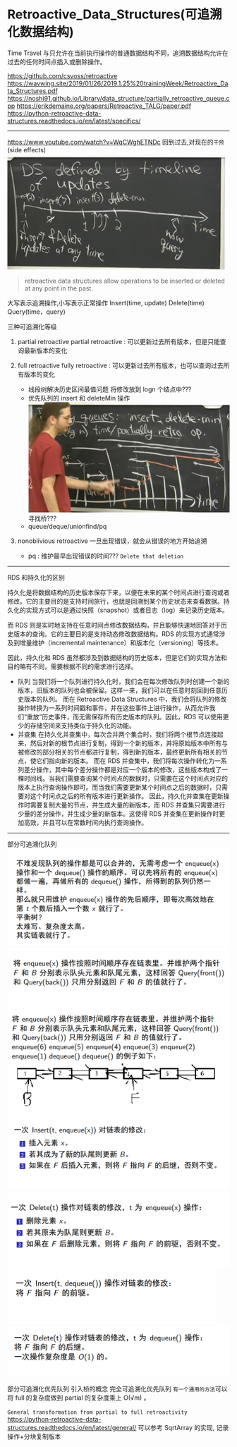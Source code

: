 # Retroactive_Data_Structures(可追溯化数据结构)

Time Travel
与只允许在当前执行操作的普通数据结构不同，追溯数据结构允许在过去的任何时间点插入或删除操作。

https://github.com/csvoss/retroactive
https://wavwing.site/2019/01/26/2019.1.25%20trainingWeek/Retroactive_Data_Structures.pdf
https://noshi91.github.io/Library/data_structure/partially_retroactive_queue.cpp
https://erikdemaine.org/papers/Retroactive_TALG/paper.pdf
https://python-retroactive-data-structures.readthedocs.io/en/latest/specifics/

---

https://www.youtube.com/watch?v=WqCWghETNDc
回到过去,对现在的`干预`(side effects)
![1681303899223](image/note/1681303899223.png)

> retroactive data structures allow operations to be inserted or deleted at any point in the past.

大写表示追溯操作,小写表示正常操作
Insert(time, update)
Delete(time)
Query(time，query)

三种可追溯化等级

1. partial retroactive
   partial retroactive : 可以更新过去所有版本，但是只能查询最新版本的变化
2. full retroactive
   fully retroactive : 可以更新过去所有版本，也可以查询过去所有版本的变化

   - 线段树解决历史区间最值问题 将修改放到 logn 个结点中???
   - 优先队列的 insert 和 deleteMin 操作
     ![1681305368560](image/note/1681305368560.png)
     寻找桥???
   - queue/deque/unionfind/pq

3. nonoblivious retroactive
   一旦出现错误，就会从错误的地方开始追溯
   - pq : 维护最早出现错误的时间???
     `Delete that deletion`

---

RDS 和持久化的区别

持久化是将数据结构的历史版本保存下来，以便在未来的某个时间点进行查询或者修改。它的主要目的是支持时间旅行，也就是回溯到某个历史状态来查看数据。持久化的实现方式可以是通过快照（snapshot）或者日志（log）来记录历史版本。

而 RDS 则是实时地支持在任意时间点修改数据结构，并且能够快速地回答对于历史版本的查询。它的主要目的是支持动态修改数据结构。RDS 的实现方式通常涉及到增量维护（incremental maintenance）和版本化（versioning）等技术。

因此，持久化和 RDS 虽然都涉及到数据结构的历史版本，但是它们的实现方法和目的略有不同，需要根据不同的需求进行选择。

- 队列
  当我们将一个队列进行持久化时，我们会在每次修改队列时创建一个新的版本，旧版本的队列也会被保留。这样一来，我们可以在任意时刻回到任意历史版本的队列。
  而在 Retroactive Data Structures 中，我们会将队列的修改操作转换为一系列时间戳和事件，并在这些事件上进行操作，从而允许我们“重放”历史事件，而无需保存所有历史版本的队列。因此，RDS 可以使用更少的存储空间来支持类似于持久化的功能。
- 并查集
  在持久化并查集中，每次合并两个集合时，我们将两个根节点连接起来，然后对新的根节点进行复制，得到一个新的版本，并将原始版本中所有与被修改的部分相关的节点都进行复制，得到新的版本，最终更新所有相关的节点，使它们指向新的版本。
  而在 RDS 并查集中，我们将每次操作转化为一系列差分操作，其中每个差分操作都是对应一个版本的修改，这些版本构成了一棵时间线。当我们需要查询某个时间点的数据时，只需要在这个时间点对应的版本上执行查询操作即可。而当我们需要更新某个时间点之后的数据时，只需要对这个时间点之后的所有版本进行更新操作。
  因此，持久化并查集在更新操作时需要复制大量的节点，并生成大量的新版本，而 RDS 并查集只需要进行少量的差分操作，并生成少量的新版本。这使得 RDS 并查集在更新操作时更加高效，并且可以在常数时间内执行查询操作。

---

部分可追溯化队列
![1681479266854](image/note/1681479266854.png)
![1681479272247](image/note/1681479272247.png)
![1681479280173](image/note/1681479280173.png)
![1681479328034](image/note/1681479328034.png)
![1681479334711](image/note/1681479334711.png)
![1681479344937](image/note/1681479344937.png)
![1681479351635](image/note/1681479351635.png)

部分可追溯化优先队列
引入桥的概念
完全可追溯化优先队列
`有一个通用的方法`可以将 full 的复杂度做到 partial 的复杂度乘上 O(√m) 。

`General transformation from partial to full retroactivity`
https://python-retroactive-data-structures.readthedocs.io/en/latest/general/
可以参考 SqrtArray 的实现, 记录操作+分块复制版本

